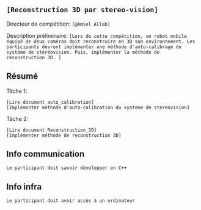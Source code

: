 ﻿`[Reconstruction 3D par stereo-vision]`
----------------

Directeur de compétition: `[@Amiel Allab]`

Description préliminaire: `[Lors de cette compétition, un robot mobile équipé de deux caméras doit reconstruire en 3D son environnement. Les participants devront implémenter une méthode d'auto-calibrage du système de stéréovision. Puis, implémenter la méthode de reconstruction 3D. ]`


Résumé
----------------
Tâche 1:

`[Lire document auto_calibration]`<br>
`[Implémenter méthode d'auto-calibration du systeme de stereovision]`

Tâche 2: 

`[Lire document Reconstruction_3D]`<br>
`[Implémenter méthode de reconstruction 3D]`


Info communication
----------------

`Le participant doit savoir développer en C++`

Info infra
----------------

`Le participant doit avoir accès à un ordinateur`
